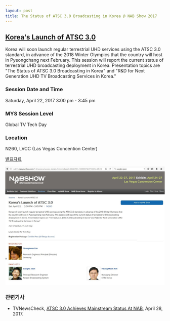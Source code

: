 ```yaml
---
layout: post
title: The Status of ATSC 3.0 Broadcasting in Korea @ NAB Show 2017 
---
```



## [Korea's Launch of ATSC 3.0](http://www.nabshow.com/content/koreas-launch-atsc-30)

Korea will soon launch regular terrestrial UHD services using the ATSC 3.0 standard, in advance of the 2018 Winter Olympics that the country will host in Pyeongchang next February. This session will report the current status of terrestrial UHD broadcasting deployment in Korea. Presentation topics are "The Status of ATSC 3.0 Broadcasting in Korea" and "R&D for Next Generation UHD TV Broadcasting Services in Korea."

### Session Date and Time 
Saturday, April 22, 2017
3:00 pm - 3:45 pm

### MYS Session Level 
Global TV Tech Day

### Location 
N260, LVCC (Las Vegas Concention Center) 

[발표자료](https://www.slideshare.net/SunghoJeon/the-status-of-atsc-30-broadcasting-in-korea-nab-show-2017)

![그림 1](/images/NABsession1.JPG)

### 관련기사

* TVNewsCheck, [ATSC 3.0 Achieves Mainstream Status At NAB](http://www.tvnewscheck.com/article/103642/atsc-30-achieves-mainstream-status-at-nab), April 28, 2017.

